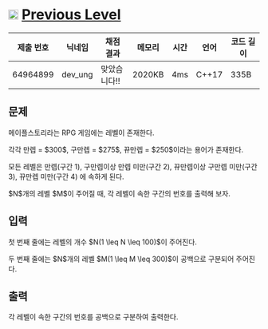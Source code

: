 # <img width="20px"  src="https://d2gd6pc034wcta.cloudfront.net/tier/2.svg" class="solvedac-tier"> [Previous Level](https://www.acmicpc.net/problem/28453) 

| 제출 번호 | 닉네임 | 채점 결과 | 메모리 | 시간 | 언어 | 코드 길이 |
|---|---|---|---|---|---|---|
|64964899|dev_ung|맞았습니다!! |2020KB|4ms|C++17|335B|

## 문제
<p>메이플스토리라는 RPG 게임에는 레벨이 존재한다.</p>

<p>각각 만렙 = $300$, 구만렙 = $275$, 뀨만렙 = $250$이라는 용어가 존재한다.</p>

<p>모든 레벨은 만렙(구간 1), 구만렙이상 만렙 미만(구간 2), 뀨만렙이상 구만렙 미만(구간 3), 뀨만렙 미만(구간 4) 에 속하게 된다.</p>

<p>$N$개의 레벨 $M$이 주어질 때, 각 레벨이 속한 구간의 번호를 출력해 보자.</p>

## 입력
<p>첫 번째 줄에는 레벨의 개수 $N(1 \leq N \leq 100)$이 주어진다.</p>

<p>두 번째 줄에는 $N$개의 레벨 $M(1 \leq M \leq 300)$이 공백으로 구분되어 주어진다.</p>

## 출력
<p>각 레벨이 속한 구간의 번호를 공백으로 구분하여 출력한다.</p>

